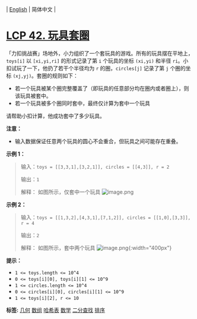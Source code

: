 | [English](README_EN.md) | 简体中文 |

# [LCP 42. 玩具套圈](https://leetcode-cn.com/problems/vFjcfV)
「力扣挑战赛」场地外，小力组织了一个套玩具的游戏。所有的玩具摆在平地上，`toys[i]` 以 `[xi,yi,ri]` 的形式记录了第 `i` 个玩具的坐标 `(xi,yi)` 和半径 `ri`。小扣试玩了一下，他扔了若干个半径均为 `r` 的圈，`circles[j]` 记录了第 `j` 个圈的坐标 `(xj,yj)`。套圈的规则如下：
- 若一个玩具被某个圈完整覆盖了（即玩具的任意部分均在圈内或者圈上），则该玩具被套中。
- 若一个玩具被多个圈同时套中，最终仅计算为套中一个玩具

请帮助小扣计算，他成功套中了多少玩具。

**注意：**
- 输入数据保证任意两个玩具的圆心不会重合，但玩具之间可能存在重叠。


**示例 1：**

> 输入：`toys = [[3,3,1],[3,2,1]], circles = [[4,3]], r = 2`
>
> 输出：`1`
> 
> 解释： 如图所示，仅套中一个玩具
![image.png](https://pic.leetcode-cn.com/1629194140-ydKiGF-image.png)


**示例 2：**

> 输入：`toys = [[1,3,2],[4,3,1],[7,1,2]], circles = [[1,0],[3,3]], r = 4`
>
> 输出：`2`
> 
> 解释： 如图所示，套中两个玩具
![image.png](https://pic.leetcode-cn.com/1629194157-RiOAuy-image.png){:width="400px"}



**提示：** 
- `1 <= toys.length <= 10^4`
- `0 <= toys[i][0], toys[i][1] <= 10^9`
- `1 <= circles.length <= 10^4`
- `0 <= circles[i][0], circles[i][1] <= 10^9`
- `1 <= toys[i][2], r <= 10`

**标签:**  [几何](https://leetcode-cn.com/tag/geometry) [数组](https://leetcode-cn.com/tag/array) [哈希表](https://leetcode-cn.com/tag/hash-table) [数学](https://leetcode-cn.com/tag/math) [二分查找](https://leetcode-cn.com/tag/binary-search) [排序](https://leetcode-cn.com/tag/sorting) 